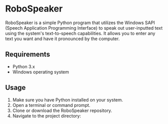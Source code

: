 # RoboSpeaker

RoboSpeaker is a simple Python program that utilizes the Windows SAPI (Speech Application Programming Interface) to speak out user-inputted text using the system's text-to-speech capabilities. It allows you to enter any text you want and have it pronounced by the computer.

## Requirements
- Python 3.x
- Windows operating system

## Usage
1. Make sure you have Python installed on your system.
2. Open a terminal or command prompt.
3. Clone or download the RoboSpeaker repository.
4. Navigate to the project directory:
